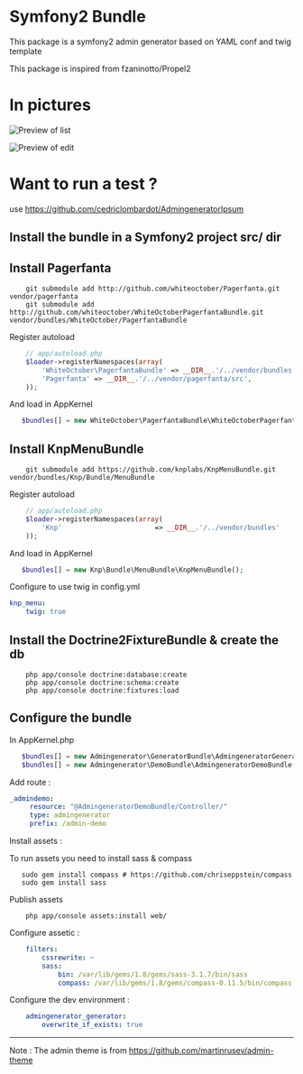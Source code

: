 # Symfony2 Bundle

This package is a symfony2 admin generator based on YAML conf and twig template

This package is inspired from fzaninotto/Propel2

# In pictures

![Preview of list](https://github.com/cedriclombardot/AdmingeneratorGeneratorBundle/raw/master/Resources/doc/list-preview.png)

![Preview of edit](https://github.com/cedriclombardot/AdmingeneratorGeneratorBundle/raw/master/Resources/doc/edit-preview.png)

# Want to run a test ?

use https://github.com/cedriclombardot/AdmingeneratorIpsum

## Install the bundle in a Symfony2 project src/ dir

## Install Pagerfanta 

```shell 
    git submodule add http://github.com/whiteoctober/Pagerfanta.git vendor/pagerfanta
    git submodule add http://github.com/whiteoctober/WhiteOctoberPagerfantaBundle.git vendor/bundles/WhiteOctober/PagerfantaBundle
```
Register autoload

```php
    // app/autoload.php
    $loader->registerNamespaces(array(
        'WhiteOctober\PagerfantaBundle' => __DIR__.'/../vendor/bundles',
        'Pagerfanta' => __DIR__.'/../vendor/pagerfanta/src',
    ));
```

And load in AppKernel 

```php
   $bundles[] = new WhiteOctober\PagerfantaBundle\WhiteOctoberPagerfantaBundle(),
```   

## Install KnpMenuBundle 

```schell
    git submodule add https://github.com/knplabs/KnpMenuBundle.git vendor/bundles/Knp/Bundle/MenuBundle
```

Register autoload

```php
    // app/autoload.php
    $loader->registerNamespaces(array(
        'Knp'                       => __DIR__.'/../vendor/bundles'
    ));
```

And load in AppKernel 

```php
   $bundles[] = new Knp\Bundle\MenuBundle\KnpMenuBundle();
```   

Configure to use twig in config.yml

```yml
knp_menu:
    twig: true
``` 

## Install the Doctrine2FixtureBundle & create the db

```shell 
	php app/console doctrine:database:create
	php app/console doctrine:schema:create
	php app/console doctrine:fixtures:load	
```

## Configure the bundle

In AppKernel.php

```php
   $bundles[] = new Admingenerator\GeneratorBundle\AdmingeneratorGeneratorBundle();
   $bundles[] = new Admingenerator\DemoBundle\AdmingeneratorDemoBundle();
```

Add route :

```yaml
_admindemo:
     resource: "@AdmingeneratorDemoBundle/Controller/"
     type: admingenerator
     prefix: /admin-demo
```

Install assets :

To run assets you need to install sass & compass

```shell
   sudo gem install compass # https://github.com/chriseppstein/compass
   sudo gem install sass
```

Publish assets

```shell
    php app/console assets:install web/
```

Configure assetic :

```yaml
    filters:
        cssrewrite: ~
        sass: 
            bin: /var/lib/gems/1.8/gems/sass-3.1.7/bin/sass
            compass: /var/lib/gems/1.8/gems/compass-0.11.5/bin/compass
```
Configure the dev environment :


```yaml
    admingenerator_generator:
        overwrite_if_exists: true
```

--------------

Note : The admin theme is from https://github.com/martinrusev/admin-theme

